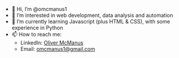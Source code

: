 - 👋 Hi, I’m @omcmanus1
- 👀 I’m interested in web development, data analysis and automation
- 🌱 I’m currently learning Javascript (plus HTML & CSS), with some experience in Python
- 📫 How to reach me:
  - LinkedIn: [Oliver McManus](https://www.linkedin.com/in/oliver-mcmanus-424521124/)
  - Email: omcmanus1@gmail.com  

<!---
omcmanus1/omcmanus1 is a ✨ special ✨ repository because its `README.md` (this file) appears on your GitHub profile.
You can click the Preview link to take a look at your changes.
--->
